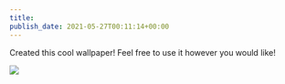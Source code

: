 ```yaml
---
title: 
publish_date: 2021-05-27T00:11:14+00:00
---
```


Created this cool wallpaper! Feel free to use it however you would like!

![](uploads/2021/31d8539e14.jpg)
